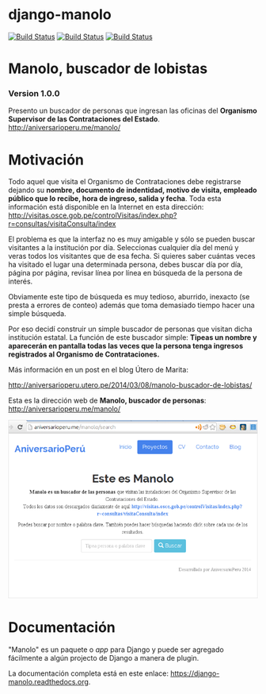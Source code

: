 # django-manolo
[![Build Status](https://badge.fury.io/py/django-manolo.png)](https://badge.fury.io/py/django-manolo)
[![Build Status](https://travis-ci.org/aniversarioperu/django-manolo.png?branch=master)](https://travis-ci.org/aniversarioperu/django-manolo)
[![Build Status](https://coveralls.io/repos/aniversarioperu/django-manolo/badge.png?branch=master)](https://coveralls.io/r/aniversarioperu/django-manolo?branch=master)
    
# Manolo, buscador de lobistas

### Version 1.0.0
Presento un buscador de personas que ingresan las oficinas del **Organismo
Supervisor de las Contrataciones del Estado**.
<http://aniversarioperu.me/manolo/>


# Motivación
Todo aquel que visita el Organismo de Contrataciones debe
registrarse dejando su **nombre, documento de indentidad, motivo de visita,
empleado público que lo recibe, hora de ingreso, salida y fecha**.
Toda esta información está disponible en la Internet en esta
dirección:
<http://visitas.osce.gob.pe/controlVisitas/index.php?r=consultas/visitaConsulta/index>

El problema es que la interfaz no es muy amigable y sólo se pueden buscar
visitantes a la institución por día. Seleccionas cualquier día del menú y veras
todos los visitantes que de esa fecha. Si quieres saber cuántas veces ha visitado
el lugar una determinada persona, debes buscar día por día, página por página,
revisar línea por línea en búsqueda de la persona de interés.

Obviamente este tipo de búsqueda es muy tedioso, aburrido, inexacto (se presta
a errores de conteo) además que toma demasiado tiempo hacer una simple
búsqueda.

Por eso decidí construir un simple buscador de personas que
visitan dicha institución estatal. La función de este buscador simple:
**Tipeas un nombre y aparecerán en pantalla todas las veces que la persona
tenga ingresos registrados al Organismo de Contrataciones.**

Más información en un post en el blog Útero de Marita:

<http://aniversarioperu.utero.pe/2014/03/08/manolo-buscador-de-lobistas/>

Esta es la dirección web de **Manolo, buscador de personas**:
<http://aniversarioperu.me/manolo/>

![](manolo.png)

# Documentación
"Manolo" es un paquete o *app* para Django y puede ser agregado fácilmente a
algún projecto de Django a manera de plugin.

La documentación completa está en este enlace:
https://django-manolo.readthedocs.org.